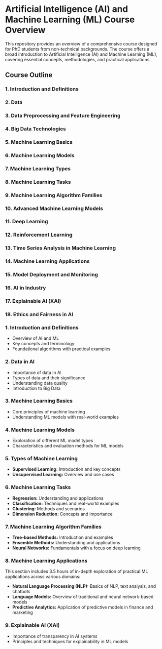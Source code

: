 # Artificial Intelligence (AI) and Machine Learning (ML) Course Overview

This repository provides an overview of a comprehensive course designed for PhD students from non-technical backgrounds. The course offers a broad introduction to Artificial Intelligence (AI) and Machine Learning (ML), covering essential concepts, methodologies, and practical applications.


## Course Outline

### 1. Introduction and Definitions

### 2. Data

### 3. Data Preprocessing and Feature Engineering

### 4. Big Data Technologies

### 5. Machine Learning Basics

### 6. Machine Learning Models

### 7. Machine Learning Types

### 8. Machine Learning Tasks

### 9. Machine Learning Algorithm Families

### 10. Advanced Machine Learning Models

### 11. Deep Learning

### 12. Reinforcement Learning

### 13. Time Series Analysis in Machine Learning

### 14. Machine Learning Applications

### 15. Model Deployment and Monitoring

### 16. AI in Industry

### 17. Explainable AI (XAI)

### 18. Ethics and Fairness in AI

### 1. Introduction and Definitions
- Overview of AI and ML
- Key concepts and terminology
- Foundational algorithms with practical examples

### 2. Data in AI
- Importance of data in AI
- Types of data and their significance
- Understanding data quality
- Introduction to Big Data

### 3. Machine Learning Basics
- Core principles of machine learning
- Understanding ML models with real-world examples

### 4. Machine Learning Models
- Exploration of different ML model types
- Characteristics and evaluation methods for ML models

### 5. Types of Machine Learning
- **Supervised Learning:** Introduction and key concepts
- **Unsupervised Learning:** Overview and use cases

### 6. Machine Learning Tasks
- **Regression:** Understanding and applications
- **Classification:** Techniques and real-world examples
- **Clustering:** Methods and scenarios
- **Dimension Reduction:** Concepts and importance

### 7. Machine Learning Algorithm Families
- **Tree-based Methods:** Introduction and examples
- **Ensemble Methods:** Understanding and applications
- **Neural Networks:** Fundamentals with a focus on deep learning

### 8. Machine Learning Applications
This section includes 3.5 hours of in-depth exploration of practical ML applications across various domains:
- **Natural Language Processing (NLP):** Basics of NLP, text analysis, and chatbots
- **Language Models:** Overview of traditional and neural network-based models
- **Predictive Analytics:** Application of predictive models in finance and marketing

### 9. Explainable AI (XAI)
- Importance of transparency in AI systems
- Principles and techniques for explainability in ML models
